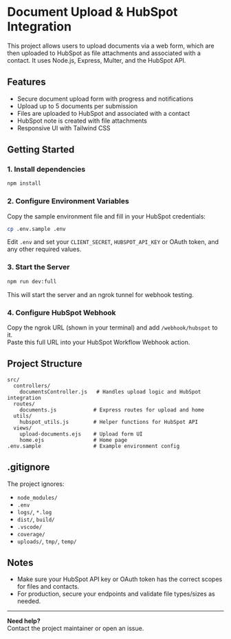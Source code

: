 # Document Upload & HubSpot Integration

This project allows users to upload documents via a web form, which are then uploaded to HubSpot as file attachments and associated with a contact. It uses Node.js, Express, Multer, and the HubSpot API.

## Features

- Secure document upload form with progress and notifications
- Upload up to 5 documents per submission
- Files are uploaded to HubSpot and associated with a contact
- HubSpot note is created with file attachments
- Responsive UI with Tailwind CSS

## Getting Started

### 1. Install dependencies

```sh
npm install
```

### 2. Configure Environment Variables

Copy the sample environment file and fill in your HubSpot credentials:

```sh
cp .env.sample .env
```

Edit `.env` and set your `CLIENT_SECRET`, `HUBSPOT_API_KEY` or OAuth token, and any other required values.

### 3. Start the Server

```sh
npm run dev:full
```

This will start the server and an ngrok tunnel for webhook testing.

### 4. Configure HubSpot Webhook

Copy the ngrok URL (shown in your terminal) and add `/webhook/hubspot` to it.  
Paste this full URL into your HubSpot Workflow Webhook action.

## Project Structure

```
src/
  controllers/
    documentsController.js   # Handles upload logic and HubSpot integration
  routes/
    documents.js            # Express routes for upload and home
  utils/
    hubspot_utils.js        # Helper functions for HubSpot API
  views/
    upload-documents.ejs    # Upload form UI
    home.ejs                # Home page
.env.sample                 # Example environment config
```

## .gitignore

The project ignores:

- `node_modules/`
- `.env`
- `logs/`, `*.log`
- `dist/`, `build/`
- `.vscode/`
- `coverage/`
- `uploads/`, `tmp/`, `temp/`

## Notes

- Make sure your HubSpot API key or OAuth token has the correct scopes for files and contacts.
- For production, secure your endpoints and validate file types/sizes as needed.

---

**Need help?**  
Contact the project maintainer or open an issue.